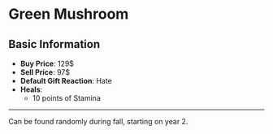 # Green Mushroom

## Basic Information

- **Buy Price**: 129$
- **Sell Price**: 97$
- **Default Gift Reaction**: Hate
- **Heals**:
  - 10 points of Stamina
  
---
Can be found randomly during fall, starting on year 2.
